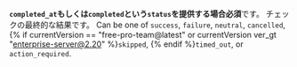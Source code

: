 **`completed_at`もしくは`completed`という`status`を提供する場合必須**です。 チェックの最終的な結果です。 Can be one of `success`, `failure`, `neutral`, `cancelled`, {% if currentVersion == "free-pro-team@latest" or currentVersion ver_gt "enterprise-server@2.20" %}`skipped`, {% endif %}`timed_out`, or `action_required`.